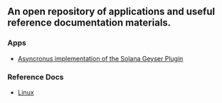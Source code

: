 ## An open repository of applications and useful reference documentation materials. 
### Apps
* [Asyncronus implementation of the Solana Geyser Plugin](solana/plugin)

### Reference Docs
* [Linux](https://github.com/andreimontchik/public/wiki/linux)
